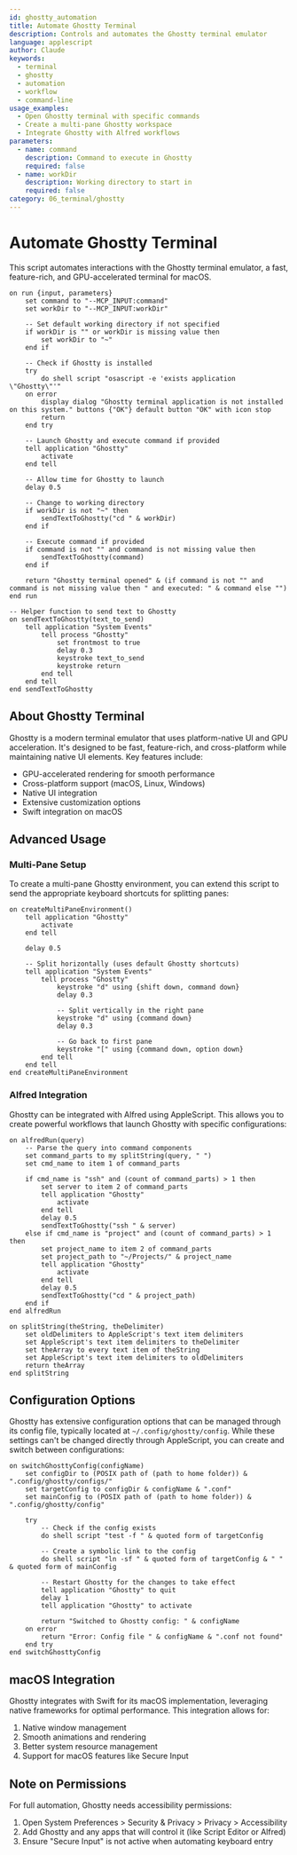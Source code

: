 ```yaml
---
id: ghostty_automation
title: Automate Ghostty Terminal
description: Controls and automates the Ghostty terminal emulator
language: applescript
author: Claude
keywords:
  - terminal
  - ghostty
  - automation
  - workflow
  - command-line
usage_examples:
  - Open Ghostty terminal with specific commands
  - Create a multi-pane Ghostty workspace
  - Integrate Ghostty with Alfred workflows
parameters:
  - name: command
    description: Command to execute in Ghostty
    required: false
  - name: workDir
    description: Working directory to start in
    required: false
category: 06_terminal/ghostty
---
```


# Automate Ghostty Terminal

This script automates interactions with the Ghostty terminal emulator, a fast, feature-rich, and GPU-accelerated terminal for macOS.

```applescript
on run {input, parameters}
    set command to "--MCP_INPUT:command"
    set workDir to "--MCP_INPUT:workDir"
    
    -- Set default working directory if not specified
    if workDir is "" or workDir is missing value then
        set workDir to "~"
    end if
    
    -- Check if Ghostty is installed
    try
        do shell script "osascript -e 'exists application \"Ghostty\"'"
    on error
        display dialog "Ghostty terminal application is not installed on this system." buttons {"OK"} default button "OK" with icon stop
        return
    end try
    
    -- Launch Ghostty and execute command if provided
    tell application "Ghostty"
        activate
    end tell
    
    -- Allow time for Ghostty to launch
    delay 0.5
    
    -- Change to working directory
    if workDir is not "~" then
        sendTextToGhostty("cd " & workDir)
    end if
    
    -- Execute command if provided
    if command is not "" and command is not missing value then
        sendTextToGhostty(command)
    end if
    
    return "Ghostty terminal opened" & (if command is not "" and command is not missing value then " and executed: " & command else "")
end run

-- Helper function to send text to Ghostty
on sendTextToGhostty(text_to_send)
    tell application "System Events"
        tell process "Ghostty"
            set frontmost to true
            delay 0.3
            keystroke text_to_send
            keystroke return
        end tell
    end tell
end sendTextToGhostty
```

## About Ghostty Terminal

Ghostty is a modern terminal emulator that uses platform-native UI and GPU acceleration. It's designed to be fast, feature-rich, and cross-platform while maintaining native UI elements. Key features include:

- GPU-accelerated rendering for smooth performance
- Cross-platform support (macOS, Linux, Windows)
- Native UI integration
- Extensive customization options
- Swift integration on macOS

## Advanced Usage

### Multi-Pane Setup

To create a multi-pane Ghostty environment, you can extend this script to send the appropriate keyboard shortcuts for splitting panes:

```applescript
on createMultiPaneEnvironment()
    tell application "Ghostty"
        activate
    end tell
    
    delay 0.5
    
    -- Split horizontally (uses default Ghostty shortcuts)
    tell application "System Events"
        tell process "Ghostty"
            keystroke "d" using {shift down, command down}
            delay 0.3
            
            -- Split vertically in the right pane
            keystroke "d" using {command down}
            delay 0.3
            
            -- Go back to first pane
            keystroke "[" using {command down, option down}
        end tell
    end tell
end createMultiPaneEnvironment
```

### Alfred Integration

Ghostty can be integrated with Alfred using AppleScript. This allows you to create powerful workflows that launch Ghostty with specific configurations:

```applescript
on alfredRun(query)
    -- Parse the query into command components
    set command_parts to my splitString(query, " ")
    set cmd_name to item 1 of command_parts
    
    if cmd_name is "ssh" and (count of command_parts) > 1 then
        set server to item 2 of command_parts
        tell application "Ghostty"
            activate
        end tell
        delay 0.5
        sendTextToGhostty("ssh " & server)
    else if cmd_name is "project" and (count of command_parts) > 1 then
        set project_name to item 2 of command_parts
        set project_path to "~/Projects/" & project_name
        tell application "Ghostty"
            activate
        end tell
        delay 0.5
        sendTextToGhostty("cd " & project_path)
    end if
end alfredRun

on splitString(theString, theDelimiter)
    set oldDelimiters to AppleScript's text item delimiters
    set AppleScript's text item delimiters to theDelimiter
    set theArray to every text item of theString
    set AppleScript's text item delimiters to oldDelimiters
    return theArray
end splitString
```

## Configuration Options

Ghostty has extensive configuration options that can be managed through its config file, typically located at `~/.config/ghostty/config`. While these settings can't be changed directly through AppleScript, you can create and switch between configurations:

```applescript
on switchGhosttyConfig(configName)
    set configDir to (POSIX path of (path to home folder)) & ".config/ghostty/configs/"
    set targetConfig to configDir & configName & ".conf"
    set mainConfig to (POSIX path of (path to home folder)) & ".config/ghostty/config"
    
    try
        -- Check if the config exists
        do shell script "test -f " & quoted form of targetConfig
        
        -- Create a symbolic link to the config
        do shell script "ln -sf " & quoted form of targetConfig & " " & quoted form of mainConfig
        
        -- Restart Ghostty for the changes to take effect
        tell application "Ghostty" to quit
        delay 1
        tell application "Ghostty" to activate
        
        return "Switched to Ghostty config: " & configName
    on error
        return "Error: Config file " & configName & ".conf not found"
    end try
end switchGhosttyConfig
```

## macOS Integration

Ghostty integrates with Swift for its macOS implementation, leveraging native frameworks for optimal performance. This integration allows for:

1. Native window management
2. Smooth animations and rendering
3. Better system resource management
4. Support for macOS features like Secure Input

## Note on Permissions

For full automation, Ghostty needs accessibility permissions:

1. Open System Preferences > Security & Privacy > Privacy > Accessibility
2. Add Ghostty and any apps that will control it (like Script Editor or Alfred)
3. Ensure "Secure Input" is not active when automating keyboard entry
